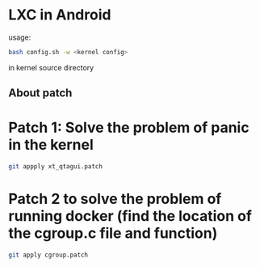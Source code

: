LXC in Android
======
usage:
```bash
bash config.sh -w <kernel config>
```
in kernel source directory

## About patch
# Patch 1: Solve the problem of panic in the kernel
```bash
git appply xt_qtagui.patch
```

# Patch 2 to solve the problem of running docker (find the location of the cgroup.c file and function)
```bash
git apply cgroup.patch
```
